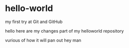 # hello-world
my first try at Git and GitHub

hello here are my changes  part of my helloworld repository

vurious of how it will pan out hey man

